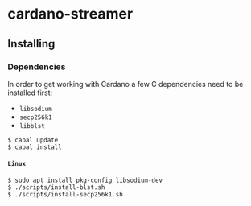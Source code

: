 # cardano-streamer


## Installing

### Dependencies

In order to get working with Cardano a few C dependencies need to be installed first:

* `libsodium`
* `secp256k1`
* `libblst`


```shell
$ cabal update
$ cabal install
```

#### `Linux`

```shell
$ sudo apt install pkg-config libsodium-dev
$ ./scripts/install-blst.sh
$ ./scripts/install-secp256k1.sh
```
